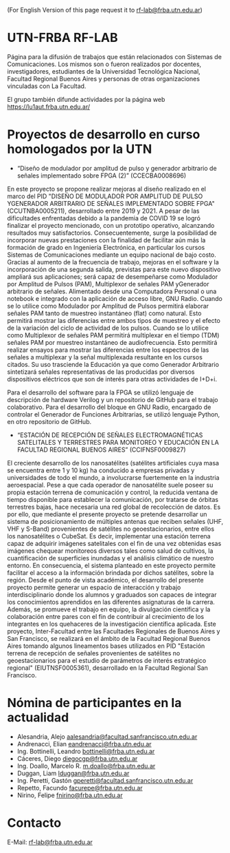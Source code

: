 (For English Version of this page request it to rf-lab@frba.utn.edu.ar)

# UTN-FRBA RF-LAB

Página para la difusión de trabajos que están relacionados con Sistemas de Comunicaciones. Los mismos son o fueron realizados por docentes, investigadores, estudiantes de la Universidad Tecnológica Nacional, Facultad Regional Buenos Aires y personas de otras organizaciones vinculadas con La Facultad.

El grupo también difunde actividades por la página web https://lu1aut.frba.utn.edu.ar/

# Proyectos de desarrollo en curso homologados por la UTN

- “Diseño de modulador por amplitud de pulso y generador arbitrario de señales implementado sobre FPGA (2)” (CCECBA0008696)

En este proyecto se propone realizar mejoras al diseño realizado en el marco del PID "DISEÑO DE MODULADOR POR AMPLITUD DE PULSO YGENERADOR ARBITRARIO DE SEÑALES IMPLEMENTADO SOBRE FPGA" (CCUTNBA0005211), desarrollado entre 2019 y 2021. A pesar de las dificultades enfrentadas debido a la pandemia de COVID 19 se logró finalizar el proyecto mencionado, con un prototipo operativo, alcanzando resultados muy satisfactorios. Consecuentemente, surge la posibilidad de incorporar nuevas prestaciones con la finalidad de facilitar aún más la formación de grado en Ingeniería Electrónica, en particular los cursos Sistemas de Comunicaciones mediante un equipo nacional de bajo costo. Gracias al aumento de la frecuencia de trabajo, mejoras en el software y la incorporación de una segunda salida, previstas para este nuevo dispositivo ampliará sus aplicaciones; será capaz de desempeñarse como Modulador por Amplitud de Pulsos (PAM), Multiplexor de señales PAM yGenerador arbitrario de señales. Alimentado desde una Computadora Personal o una notebook e integrado con la aplicación de acceso libre, GNU Radio. Cuando se lo utilice como Modulador por Amplitud de Pulsos permitirá elaborar señales PAM tanto de muestreo instantáneo (flat) como natural. Esto permitirá mostrar las diferencias entre ambos tipos de muestreo y el efecto de la variación del ciclo de actividad de los pulsos. Cuando se lo utilice como Multiplexor de señales PAM permitirá multiplexar en el tiempo (TDM) señales PAM por muestreo instantáneo de audiofrecuencia. Esto permitirá realizar ensayos para mostrar las diferencias entre los espectros de las señales a multiplexar y la señal multiplexada resultante en los cursos citados. Su uso trasciende la Educación ya que como Generador Arbitrario sintetizará señales representativas de las producidas por diversos dispositivos eléctricos que son de interés para otras actividades de I+D+i.

Para el desarrollo del software para la FPGA se utilizó lenguaje de descripción de hardware Verilog y un repositorio de GitHub para el trabajo colaborativo. Para el desarrollo del bloque en GNU Radio, encargado de controlar el Generador de Funciones Arbitrarias, se utilizó lenguaje Python, en otro repositorio de GitHub.

- “ESTACIÓN DE RECEPCIÓN DE SEÑALES ELECTROMAGNÉTICAS SATELITALES Y TERRESTRES PARA MONITOREO Y EDUCACIÓN EN LA FACULTAD REGIONAL BUENOS AIRES” (CCIFNSF0009827)

El creciente desarrollo de los nanosatélites (satélites artificiales cuya masa se encuentra entre 1 y 10 kg) ha conducido a empresas privadas y universidades de todo el mundo, a involucrarse fuertemente en la industria aeroespacial. Pese a que cada operador de nanosatélite suele poseer su propia estación terrena de comunicación y control, la reducida ventana de tiempo disponible para establecer la comunicación, por tratarse de órbitas terrestres bajas, hace necesaria una red global de recolección de datos. Es por ello, que
mediante el presente proyecto se pretende desarrollar un sistema de posicionamiento de múltiples antenas que reciben señales (UHF, VHF y S-Band) provenientes de satélites no geoestacionarios, entre ellos los nanosatélites o CubeSat. Es decir, implementar una estación terrena capaz de adquirir imágenes satelitales con el fin de una vez obtenidas esas imágenes chequear monitoreos diversos tales como salud de cultivos, la cuantificación de superficies inundadas y el análisis climático de nuestro entorno. En consecuencia, el sistema planteado en este proyecto permite facilitar el acceso a la información brindada por dichos satélites, sobre la región. Desde el punto de vista académico, el desarrollo del presente proyecto permite generar un espacio de interacción y trabajo interdisciplinario donde los alumnos y graduados son capaces de integrar los conocimientos aprendidos en las diferentes asignaturas de la carrera. Además, se promueve el trabajo en equipo, la divulgación científica y la colaboración entre pares con el fin de contribuir al crecimiento de los integrantes en los quehaceres de la investigación científica aplicada. Este proyecto, Inter-Facultad entre las Facultades Regionales de Buenos Aires y San Francisco, se realizará en el ámbito de la Facultad Regional Buenos Aires tomando algunos lineamentos bases utilizados en PID "Estación terrena de recepción de señales provenientes de satélites no geoestacionarios para el estudio de parámetros de interés estratégico regional" (EIUTNSF0005361), desarrollado en la Facultad Regional San Francisco.

# Nómina de participantes en la actualidad

- Alesandria, Alejo <aalesandria@facultad.sanfrancisco.utn.edu.ar>
- Andrenacci, Elian <eandrenacci@frba.utn.edu.ar>
- Ing. Bottinelli, Leandro <bottinelli@frba.utn.edu.ar>
- Cáceres, Diego <diegocgp@frba.utn.edu.ar>
- Ing. Doallo, Marcelo R. <m.doallo@frba.utn.edu.ar>
- Duggan, Liam <lduggan@frba.utn.edu.ar>
- Ing. Peretti, Gastón <gperetti@facultad.sanfrancisco.utn.edu.ar>
- Repetto, Facundo <facurepe@frba.utn.edu.ar>
- Nirino, Felipe <fnirino@frba.utn.edu.ar>

# Contacto

E-Mail: rf-lab@frba.utn.edu.ar

